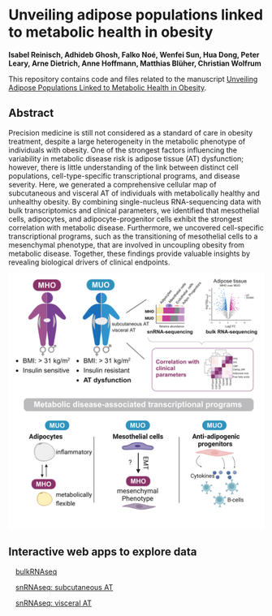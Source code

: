 # Unveiling adipose populations linked to metabolic health in obesity
**Isabel Reinisch, Adhideb Ghosh, Falko Noé, Wenfei Sun, Hua Dong, Peter Leary, Arne Dietrich, Anne Hoffmann, Matthias Blüher, Christian Wolfrum**

This repository contains code and files related to the manuscript [Unveiling Adipose Populations Linked to Metabolic Health in Obesity](https://doi.org/10.1016/j.cmet.2024.11.006).

## Abstract
Precision medicine is still not considered as a standard of care in obesity treatment, despite a large heterogeneity in the metabolic phenotype of individuals with obesity. One of the strongest factors influencing the variability in metabolic disease risk is adipose tissue (AT) dysfunction; however, there is little understanding of the link between distinct cell populations, cell-type-specific transcriptional programs, and disease severity. Here, we generated a comprehensive cellular map of subcutaneous and visceral AT of individuals with metabolically healthy and unhealthy obesity. By combining single-nucleus RNA-sequencing data with bulk transcriptomics and clinical parameters, we identified that mesothelial cells, adipocytes, and adipocyte-progenitor cells exhibit the strongest correlation with metabolic disease. Furthermore, we uncovered cell-specific transcriptional programs, such as the transitioning of mesothelial cells to a mesenchymal phenotype, that are involved in uncoupling obesity from metabolic disease. Together, these findings provide valuable insights by revealing biological drivers of clinical endpoints.

![Graphical Abstract](/images/graphical_abstract.png)

## Interactive web apps to explore data
&emsp;[bulkRNAseq](https://fgcz-shiny.uzh.ch/tnb_ethz_exploreMHUO) <p>
&emsp;[snRNAseq: subcutaneous AT](https://fgcz-shiny.uzh.ch/tnb_ethz_snMHUO_scAT) <p>
&emsp;[snRNAseq: visceral AT](https://fgcz-shiny.uzh.ch/tnb_ethz_snMHUO_visAT) <p>

